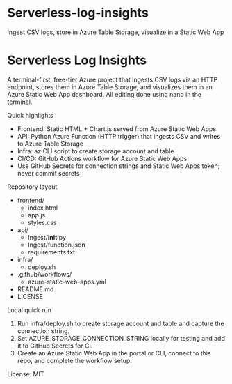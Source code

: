 # Serverless-log-insights
Ingest CSV logs, store in Azure Table Storage, visualize in a Static Web App
# Serverless Log Insights

A terminal-first, free-tier Azure project that ingests CSV logs via an HTTP endpoint, stores them in Azure Table Storage, and visualizes them in an Azure Static Web App dashboard. All editing done using nano in the terminal.

Quick highlights
- Frontend: Static HTML + Chart.js served from Azure Static Web Apps
- API: Python Azure Function (HTTP trigger) that ingests CSV and writes to Azure Table Storage
- Infra: az CLI script to create storage account and table
- CI/CD: GitHub Actions workflow for Azure Static Web Apps
- Use GitHub Secrets for connection strings and Static Web Apps token; never commit secrets

Repository layout
- frontend/
  - index.html
  - app.js
  - styles.css
- api/
  - Ingest/__init__.py
  - Ingest/function.json
  - requirements.txt
- infra/
  - deploy.sh
- .github/workflows/
  - azure-static-web-apps.yml
- README.md
- LICENSE

Local quick run
1. Run infra/deploy.sh to create storage account and table and capture the connection string.
2. Set AZURE_STORAGE_CONNECTION_STRING locally for testing and add it to GitHub Secrets for CI.
3. Create an Azure Static Web App in the portal or CLI, connect to this repo, and complete the workflow setup.

License: MIT
